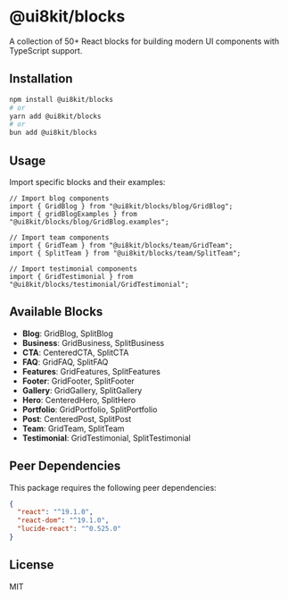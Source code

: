 # @ui8kit/blocks

A collection of 50+ React blocks for building modern UI components with TypeScript support.

## Installation

```bash
npm install @ui8kit/blocks
# or
yarn add @ui8kit/blocks
# or
bun add @ui8kit/blocks
```

## Usage

Import specific blocks and their examples:

```tsx
// Import blog components
import { GridBlog } from "@ui8kit/blocks/blog/GridBlog";
import { gridBlogExamples } from "@ui8kit/blocks/blog/GridBlog.examples";

// Import team components
import { GridTeam } from "@ui8kit/blocks/team/GridTeam";
import { SplitTeam } from "@ui8kit/blocks/team/SplitTeam";

// Import testimonial components
import { GridTestimonial } from "@ui8kit/blocks/testimonial/GridTestimonial";
```

## Available Blocks

- **Blog**: GridBlog, SplitBlog
- **Business**: GridBusiness, SplitBusiness  
- **CTA**: CenteredCTA, SplitCTA
- **FAQ**: GridFAQ, SplitFAQ
- **Features**: GridFeatures, SplitFeatures
- **Footer**: GridFooter, SplitFooter
- **Gallery**: GridGallery, SplitGallery
- **Hero**: CenteredHero, SplitHero
- **Portfolio**: GridPortfolio, SplitPortfolio
- **Post**: CenteredPost, SplitPost
- **Team**: GridTeam, SplitTeam
- **Testimonial**: GridTestimonial, SplitTestimonial

## Peer Dependencies

This package requires the following peer dependencies:

```json
{
  "react": "^19.1.0",
  "react-dom": "^19.1.0", 
  "lucide-react": "^0.525.0"
}
```

## License

MIT